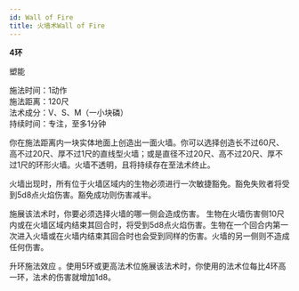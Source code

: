 ```yaml
---
id: Wall of Fire
title: 火墙术Wall of Fire
---
```


**4环**

塑能

施法时间：1动作  
施法距离：120尺  
法术成分：V、S、M（一小块磷）  
持续时间：专注，至多1分钟  


你在施法距离内一块实体地面上创造出一面火墙。你可以选择创造长不过60尺、高不过20尺、厚不过1尺的直线型火墙；或是直径不过20尺、高不过20尺、厚不过1尺的环形火墙。火墙不透明，且将持续存在至法术终止。


火墙出现时，所有位于火墙区域内的生物必须进行一次敏捷豁免。豁免失败者将受到5d8点火焰伤害。豁免成功则伤害减半。


施展该法术时，你要必须选择火墙的哪一侧会造成伤害。
生物在火墙伤害侧10尺内或在火墙区域内结束其回合时，将受到5d8点火焰伤害。生物在一个回合内第一次进入火墙或在火墙内结束其回合时也会受到同样的伤害。火墙的另一侧则不造成任何伤害。

升环施法效应
。使用5环或更高法术位施展该法术时，你使用的法术位每比4环高一环，法术的伤害就增加1d8。
